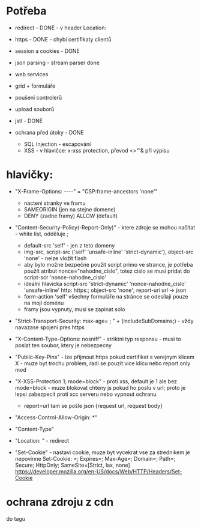 # Potřeba

* redirect - DONE - v header Location:
* https - DONE - chybí certifikaty clientů
* session a cookies - DONE

* json parsing - stream parser done

* web services
* grid + formuláře
* poušení controlerů
* upload souborů
* jstl - DONE
* ochrana před útoky - DONE
	* SQL Injection - escapování
	* XSS - v hlavičce: x-xss protection, převod <>"'& při výpisu
		
# hlavičky:
* "X-Frame-Options: ----" = "CSP:frame-ancestors 'none'"	
   - nacteni stranky ve framu
   - SAMEORIGIN (jen na stejne domene)
   - DENY (zadne framy) ALLOW (default)
* "Content-Security-Policy(-Report-Only)" - ktere zdroje se mohou načitat - white list, odděluje ;
	- default-src 'self' - jen z teto domeny
	- img-src, script-src ('self' 'unsafe-inline' 'strict-dynamic'), object-src 'none' - nelze vložit flash
	- aby bylo možne bezpečne použit script primo ve strance, je potřeba použít atribut nonce="nahodne_cislo", totez cislo se musi pridat do script-scr 'nonce-nahodne_cislo'
	- idealni hlavicka
		script-src 'strict-dynamic' 'nonce-nahodne_cislo' 'unsafe-inline' http: https:; object-src 'none'; report-uri url -> json
	- form-action 'self' všechny formuláře na stránce se odesílají pouze na mojí doménu
	- framy jsou vypnuty, musí se zapinat solo
* "Strict-Transport-Security: max-age= ; " + (includeSubDomains;) - vždy navazase spojeni pres https
* "X-Content-Type-Options: nosniff" - striktni typ responsu - musi to poslat ten soubor, ktery je nebezpecny
* "Public-Key-Pins" - lze přijmout https pokud certifikat s verejnym klicem X - muze byt trochu problem, radi se pouzit vice klicu nebo report only mod
* "X-XSS-Protection 1; mode=block" - proti xss, default je 1 ale bez mode=block - muze blokovat chteny js pokud ho poslu v url; proto je lepsi zabezpecit proti xcc serveru nebo vypnout ochranu
	+ report=url tam se pošle json {request url, request body}

* "Access-Control-Allow-Origin: *"
* "Content-Type"
* "Location: " - redirect

* "Set-Cookie" - nastavi cookie, muze byt vycekrat vse za strednikem je nepovinne
	Set-Cookie: <cookie-name>=<cookie-value>; Expires=<date>; Max-Age=<non-zero-digit>; Domain=<domain-value>; Path=<path-value>; Secure; HttpOnly; SameSite=[Strict, lax, none]
		https://developer.mozilla.org/en-US/docs/Web/HTTP/Headers/Set-Cookie


# ochrana zdroju z cdn
do tagu <script src="..." integrity="--hash--" crossorigin="anonymous"> - pro script a link
- crossorigin: kdo o soubor zada, pridava hlavicku do poradavku, anonymous - nepridavaji se cookies, certs,...

do cookies httponly (pak nejdou ukrast session cookies - nema k ni pristup js, ale jen protokol http) a secure - ??

# PDF
https://www.baeldung.com/pdf-conversions-java

```java
	public static void main(String[] args) throws IOException {
		Document document = new Document();
	    
	    Text.read((br)->{
	    	PdfWriter writer;
			try {
				writer = PdfWriter.getInstance(document, new FileOutputStream("templating/html.pdf"));
			} catch (DocumentException e) {
				throw new RuntimeException(e);
			}
	    	document.open();
		    XMLWorkerHelper.getInstance().parseXHtml(writer, document, br);
		    document.close();
	    	return null;
	    }, PdfTest.class.getResourceAsStream("/pdf/index.html"));
	    
	}
```

```gradle
// https://mvnrepository.com/artifact/com.itextpdf/itextpdf
compile group: 'com.itextpdf', name: 'itextpdf', version: '5.5.13.1'
// https://mvnrepository.com/artifact/com.itextpdf.tool/xmlworker
compile group: 'com.itextpdf.tool', name: 'xmlworker', version: '5.5.13.1'
```

------------

# generovani certifikatu
openssl genrsa -out rsa-private.key 1024
openssl rsa -in rsa-private.key -out rsa-public.key -pubout -outform PEM

openssl req -new -key rsa-private.key -out csr.pem
openssl x509 -req -days 9999 -in csr.pem -signkey rsa-private.key -out cert.pem

openssl pkcs12 -export -in cert.pem -inkey rsa-private.key -name 127.0.0.1 -out seervercert-PKCS-12.p12
keytool -importkeystore -deststorepass [password] -destkeystore server-keystore.jks -srckeystore seervercert-PKCS-12.p12 -srcstoretype PKCS12

## nacitani cizich jarek
URLClassLoader child = new URLClassLoader(
        new URL[] {myJar.toURI().toURL()},
        this.getClass().getClassLoader()
);
Class classToLoad = Class.forName("com.MyClass", true, child);
Method method = classToLoad.getDeclaredMethod("myMethod");
Object instance = classToLoad.newInstance();
Object result = method.invoke(instance);

## js eval
http://www.java2s.com/Tutorials/Java/Scripting_in_Java/0040__Scripting_in_Java_eval.htm

## web services
https://www.quora.com/How-can-a-server-send-an-update-without-a-client-request - not completed

##  utoky

https://blog.netwrix.com/2018/05/15/top-10-most-common-types-of-cyber-attacks/
https: https://love2dev.com/blog/how-https-works/

### Denial-of-service (DoS) and distributed denial-of-service (DDoS) attacks
zahlcení požadavky

### Man-in-the-middle (MitM) attack
zachytávání komunikace mezi serverem a clientem
- session hijacking - cizi pocitač se tvaří jako původní
- IP Spoolfing - posilani paketu s trusted IP
- Replay - znovu poslani stare zpravy

=> ochrana: správné šifrování, časové razítko na zprávě

### Phishing and spear phishing attacks
poslani emailu, ktery se tvari, ze je od duverihodne osoby

### Drive-by attack
vlozeni skriptu do html nebo php kodu, zda se, ze primo na serveru

### Password attack
prolomeni hesla
- brute-force
- dictionary

=> ochrana - system zamceni uctu po nekolika opakovanich

### SQL injection attack

sql v textu inputu

=> ochrana - escapovani vkladanych paramentru do sql dotazu

### Cross-site scripting (XSS) attack

software tretich stran bezici v prohlizeci

=> ochrana - escapovani html znaku
musi byt v hlavicce "X-XSS-Protection 1; mode=block"  - samo o sobě nestači

https://securityheaders.cz/x-xss-protection

Definice hlavičky X-XSS-Protection
Zakázáný filtr
X-XSS-Protection: 0;
Ochrana XSS je aktivována, prohlížeč se bude snažit stránku čistit a opravit
X-XSS-Protection: 1;
Ochrana XSS je aktivována, prohlížeč při útoku stránku nezobrazí
X-XSS-Protection: 1; mode=block
Ochrana XSS je aktivována, prohlížeč reportuje porušení pravidel
X-XSS-Protection: 1; report=<reporting-uri>
Prohlížeč neblokuje stránku, ale pokusí se ji vyčistit a opravit. Současně provede reporting útoku. Reportování lze využít pouze u Chrome a prohlížečích postavených na jádru WebKit. Data potenciálních XSS útoků jsou odesílány v JSON formátu na uvedenou adresu.

Nastavení X-XSS-Protection
.htaccess
# X-XSS-Protection settings
Header set X-XSS-Protection "1; mode=block"
Reportování na doménu
Header set X-XSS-Protection "1; report=https://domenaxyz.cz/report"
Nginx
add_header X-XSS-Protection "1; mode=block";


### Eavesdropping attack
chytani klicovych slov v zprave

=> ochrana - šifrovani

### Birthday attack
utok na hash - hleda text se stejnym hashem

### Malware attack

## https
generovani certifikatu
openssl genrsa -out key.pem
openssl req -new -key key.pem -out csr.pem
openssl x509 -req -days 9999 -in csr.pem -signkey key.pem -out cert.pem
rm csr.pem

https://deliciousbrains.com/ssl-certificate-authority-for-local-https-development/
https://www.smashingmagazine.com/2017/06/guide-switching-http-https/

ECDHE-RSA-AES256-GCM-SHA384
or example, the setting ECDHE-RSA-AES256-GCM-SHA384 means that the key will be exchanged using the Elliptic
Curve Diffie-Hellman Ephemeral (ECDHE) key exchange algorithm; the CA signed the certificate using the
 Rivest-Shamir-Adleman (RSA) algorithm; the symmetric message encryption will use the Advanced Encryption 
Standard (AES) cipher, with a 256-bit key and GCM mode of operation; and message integrity will be verified
 using the SHA secure hashing algorithm, using 384-bit digests.
 
 keytool -importcert -file certificate.cer -keystore keystore.jks -alias "Alias" 
 keytool -delete -alias keyAlias -keystore keystore-name -storepass password
  
 keytool -genkeypair -alias server -keyalg EC -sigalg SHA384withECDSA -keysize 256 -keystore servercert.p12 -storetype pkcs12 -v -storepass abc123 -validity 10000 -ext san=ip:127.0.0.1
 
 "/c/Program Files/Java/java-1.8.0-openjdk/bin/keytool.exe"
******************
# klic
openssl genrsa -out client.key.pem 4096
# pozadavek k podpisu- Common name - ip nebo hostname
heslo abc123
openssl req -new -key client.key.pem -out client.csr
# generovani certifikatu
openssl x509 -req -days 9999 -in client.csr -signkey client.key.pem -out client.cert.pem

server.keystore.jks abc123
client.keystore.jks abc123

 keytool -importcert -file certificate.cer -keystore keystore.jks -alias "Alias" 
************
keytool -list \
        -keystore [*.p12 file] \
        -storepass [password] \
        -storetype PKCS12 \
        -v
        
/**************/
openssl genrsa -out rsa.private 1024
openssl rsa -in rsa.private -out rsa.public -pubout -outform PEM

openssl req -new -key key.pem -out csr.pem
openssl x509 -req -days 9999 -in rsa.private -signkey key.pem -out cert.pem

openssl pkcs12 -export -in [<em>filename-certificate</em>] -inkey [<em>filename-key</em>] -name [<em>host</em>] -out [<em>filename-new</em>-PKCS-12.p12]
keytool -importkeystore -deststorepass [password] -destkeystore [filename-new-keystore.jks] -srckeystore [filename-new-PKCS-12.p12] -srcstoretype PKCS12